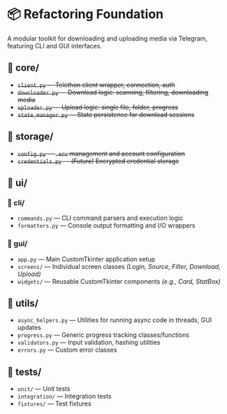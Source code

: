# 📦 Refactoring Foundation

A modular toolkit for downloading and uploading media via Telegram, featuring CLI and GUI interfaces.

## 📁 core/
- ~~`client.py` — Telethon client wrapper, connection, auth~~
- ~~`downloader.py` — Download logic: scanning, filtering, downloading media~~
- ~~`uploader.py` — Upload logic: single file, folder, progress~~
- ~~`state_manager.py` — State persistence for download sessions~~

## 📁 storage/
- ~~`config.py` — `.env` management and account configuration~~
- ~~`credentials.py` — *(Future)* Encrypted credential storage~~

## 📁 ui/
### 📁 cli/
- `commands.py` — CLI command parsers and execution logic
- `formatters.py` — Console output formatting and I/O wrappers

### 📁 gui/
- `app.py` — Main CustomTkinter application setup
- `screens/` — Individual screen classes *(Login, Source, Filter, Download, Upload)*
- `widgets/` — Reusable CustomTkinter components *(e.g., Card, StatBox)*

## 📁 utils/
- `async_helpers.py` — Utilities for running async code in threads, GUI updates
- `progress.py` — Generic progress tracking classes/functions
- `validators.py` — Input validation, hashing utilities
- `errors.py` — Custom error classes

## 📁 tests/
- `unit/` — Unit tests
- `integration/` — Integration tests
- `fixtures/` — Test fixtures
